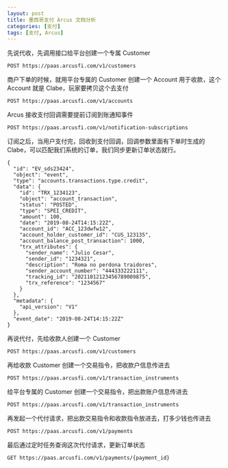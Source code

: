 ```yaml
---
layout: post
title: 墨西哥支付 Arcus 文档分析
categories: [支付]
tags: [支付, Arcus]
---
```


先说代收，先调用接口给平台创建一个专属 Customer

```
POST https://paas.arcusfi.com/v1/customers
```

商户下单的时候，就用平台专属的 Customer 创建一个 Account 用于收款，这个 Account 就是 Clabe，玩家要拷贝这个去支付

```
POST https://paas.arcusfi.com/v1/accounts
```

Arcus 接收支付回调需要提前订阅到账通知事件

```
POST https://paas.arcusfi.com/v1/notification-subscriptions
```

订阅之后，当用户支付完，回收到支付回调，回调参数里面有下单时生成的 Clabe，可以匹配我们系统的订单，我们同步更新订单状态就行。

```
{
  "id": "EV_sds23424",
  "object": "event",
  "type": "accounts.transactions.type.credit",
  "data": {
    "id": "TRX_1234123",
    "object": "account_transaction",
    "status": "POSTED",
    "type": "SPEI_CREDIT",
    "amount": 100,
    "date": "2019-08-24T14:15:22Z",
    "account_id": "ACC_123dwfw12",
    "account_holder_customer_id": "CUS_123135",
    "account_balance_post_transaction": 1000,
    "trx_attributes": {
      "sender_name": "Julio Cesar",
      "sender_id": "1234321",
      "description": "Roma no perdona traidores",
      "sender_account_number": "444333222111",
      "tracking_id": "20211012123456789009875",
      "trx_reference": "1234567"
    }
  },
  "metadata": {
    "api_version": "V1"
  },
  "event_date": "2019-08-24T14:15:22Z"
}
```

再说代付，先给收款人创建一个 Customer

```
POST https://paas.arcusfi.com/v1/customers
```

再给收款 Customer 创建一个交易指令，把收款户信息传进去

```
POST https://paas.arcusfi.com/v1/transaction_instruments
```

给平台专属的 Customer 创建一个交易指令，把出款账户信息传进去

```
POST https://paas.arcusfi.com/v1/transaction_instruments
```

再发起一个代付请求，把出款交易指令和收款指令放进去，打多少钱也传进去

```
POST https://paas.arcusfi.com/v1/payments
```

最后通过定时任务查询这次代付请求，更新订单状态

```
GET https://paas.arcusfi.com/v1/payments/{payment_id}
```